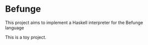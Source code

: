 # Befunge

This project aims to implement a Haskell interpreter for the Befunge language

This is a toy project.
